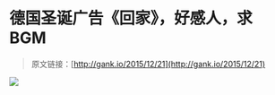 # 德国圣诞广告《回家》，好感人，求 BGM

> 原文链接：[http://gank.io/2015/12/21](http://gank.io/2015/12/21)

![](http://ww4.sinaimg.cn/large/7a8aed7bjw1ez5zq5g685j20hj0qo0w1.jpg)

